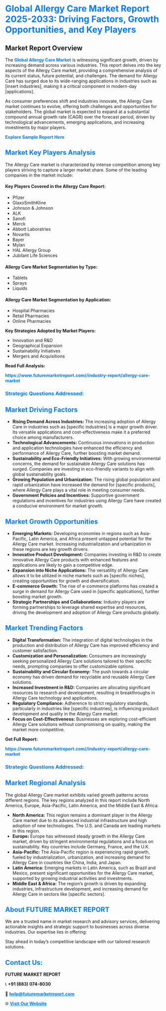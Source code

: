 <h1 style="color: #007BFF;">Global Allergy Care Market Report 2025-2033: Driving Factors, Growth Opportunities, and Key Players</h1>

<section id="overview">
<h2>Market Report Overview</h2>
<p>The <a href="https://www.futuremarketreport.com//industry-report/allergy-care-market" style="color: #007BFF; text-decoration: none;"><strong>Global Allergy Care Market</strong></a> is witnessing significant growth, driven by increasing demand across various industries. This report delves into the key aspects of the Allergy Care market, providing a comprehensive analysis of its current status, future potential, and challenges. The demand for Allergy Care has surged due to its wide-ranging applications in industries such as [insert industries], making it a critical component in modern-day [applications].</p>
<p>As consumer preferences shift and industries innovate, the Allergy Care market continues to evolve, offering both challenges and opportunities for stakeholders. The global market is expected to expand at a substantial compound annual growth rate (CAGR) over the forecast period, driven by technological advancements, emerging applications, and increasing investments by major players.</p>
</section>

<section id="overview">
<p><a href="https://www.futuremarketreport.com//request-sample/reportId=49473" style="color: #007BFF; text-decoration: none;"><strong>Explore Sample Report Here</strong></a></p>
</section>

<section id="key-players">
<h2 style="color: #007BFF;">Market Key Players Analysis</h2>
<p>The Allergy Care market is characterized by intense competition among key players striving to capture a larger market share. Some of the leading companies in the market include:</p>
<h4>Key Players Covered in the Allergy Care Report:</h4>
<ul><li>Pfizer</li><li>GlaxoSmithKline</li><li>Johnson &amp; Johnson</li><li>ALK</li><li>Sanofi</li><li>Merck</li><li>Abbott Laboratries</li><li>Novartis</li><li>Bayer</li><li>Mylan</li><li>HAL Allergy Group</li><li>Jubilant Life Sciences</li></ul>
<h4>Allergy Care Market Segmentation by Type:</h4>
<ul><li>Tablets</li><li>Sprays</li><li>Liquids</li></ul>

<h4>Allergy Care Market Segmentation by Application:</h4>
<ul><li>Hospital Pharmacies</li><li>Retail Pharmacies</li><li>Online Pharmacies</li></ul>
<p><strong>Key Strategies Adopted by Market Players:</strong></p>
<ul>
<li>Innovation and R&D</li>
<li>Geographical Expansion</li>
<li>Sustainability Initiatives</li>
<li>Mergers and Acquisitions</li>
</ul>
</section>

<section>
<p><strong>Read Full Analysis: </strong></p><a href="https://www.futuremarketreport.com//industry-report/allergy-care-market" style="color: #007BFF; text-decoration: none;"><strong>https://www.futuremarketreport.com//industry-report/allergy-care-market</strong></a>
<h3 style="color: #007BFF;">Strategic Questions Addressed:</h3>
</section>

<section id="driving-factors">
<h2 style="color: #007BFF;">Market Driving Factors</h2>
<ul>
<li><strong>Rising Demand Across Industries:</strong> The increasing adoption of Allergy Care in industries such as [specific industries] is a major growth driver. Its versatile applications and cost-effectiveness make it a preferred choice among manufacturers.</li>
<li><strong>Technological Advancements:</strong> Continuous innovations in production and application technologies have enhanced the efficiency and performance of Allergy Care, further boosting market demand.</li>
<li><strong>Sustainability and Eco-Friendly Initiatives:</strong> With growing environmental concerns, the demand for sustainable Allergy Care solutions has surged. Companies are investing in eco-friendly variants to align with global sustainability goals.</li>
<li><strong>Growing Population and Urbanization:</strong> The rising global population and rapid urbanization have increased the demand for [specific products], where Allergy Care plays a vital role in meeting consumer needs.</li>
<li><strong>Government Policies and Incentives:</strong> Supportive government regulations and incentives for industries using Allergy Care have created a conducive environment for market growth.</li>
</ul>
</section>

<section id="growth-opportunities">
<h2 style="color: #007BFF;">Market Growth Opportunities</h2>
<ul>
<li><strong>Emerging Markets:</strong> Developing economies in regions such as Asia-Pacific, Latin America, and Africa present untapped potential for the Allergy Care market. Increasing industrialization and urbanization in these regions are key growth drivers.</li>
<li><strong>Innovative Product Development:</strong> Companies investing in R&D to create innovative Allergy Care products with enhanced features and applications are likely to gain a competitive edge.</li>
<li><strong>Expansion into Niche Applications:</strong> The versatility of Allergy Care allows it to be utilized in niche markets such as [specific niches], creating opportunities for growth and diversification.</li>
<li><strong>E-commerce Growth:</strong> The rise of e-commerce platforms has created a surge in demand for Allergy Care used in [specific applications], further boosting market growth.</li>
<li><strong>Strategic Partnerships and Collaborations:</strong> Industry players are forming partnerships to leverage shared expertise and resources, driving the development and adoption of Allergy Care products globally.</li>
</ul>
</section>

<section id="trending-factors">
<h2 style="color: #007BFF;">Market Trending Factors</h2>
<ul>
<li><strong>Digital Transformation:</strong> The integration of digital technologies in the production and distribution of Allergy Care has improved efficiency and customer satisfaction.</li>
<li><strong>Customization and Personalization:</strong> Consumers are increasingly seeking personalized Allergy Care solutions tailored to their specific needs, prompting companies to offer customizable options.</li>
<li><strong>Sustainability and Circular Economy:</strong> The push towards a circular economy has driven demand for recyclable and reusable Allergy Care solutions.</li>
<li><strong>Increased Investment in R&D:</strong> Companies are allocating significant resources to research and development, resulting in breakthroughs in Allergy Care technology and applications.</li>
<li><strong>Regulatory Compliance:</strong> Adherence to strict regulatory standards, particularly in industries like [specific industries], is influencing product development and quality in the Allergy Care market.</li>
<li><strong>Focus on Cost-Effectiveness:</strong> Businesses are exploring cost-efficient Allergy Care solutions without compromising on quality, making the market more competitive.</li>
</ul>
</section>

<section>
<p><strong>Get Full Report: </strong></p><a href="https://www.futuremarketreport.com//industry-report/allergy-care-market" style="color: #007BFF; text-decoration: none;"><strong>https://www.futuremarketreport.com//industry-report/allergy-care-market</strong></a>
<h3 style="color: #007BFF;">Strategic Questions Addressed:</h3>
</section>


<section id="regional-analysis">
<h2 style="color: #007BFF;">Market Regional Analysis</h2>
<p>The global Allergy Care market exhibits varied growth patterns across different regions. The key regions analyzed in this report include North America, Europe, Asia-Pacific, Latin America, and the Middle East & Africa:</p>
<ul>
<li><strong>North America:</strong> This region remains a dominant player in the Allergy Care market due to its advanced industrial infrastructure and high adoption of new technologies. The U.S. and Canada are leading markets in this region.</li>
<li><strong>Europe:</strong> Europe has witnessed steady growth in the Allergy Care market, driven by stringent environmental regulations and a focus on sustainability. Key countries include Germany, France, and the U.K.</li>
<li><strong>Asia-Pacific:</strong> The Asia-Pacific region is experiencing rapid growth, fueled by industrialization, urbanization, and increasing demand for Allergy Care in countries like China, India, and Japan.</li>
<li><strong>Latin America:</strong> Emerging markets in Latin America, such as Brazil and Mexico, present significant opportunities for the Allergy Care market, supported by growing industrial activities and investments.</li>
<li><strong>Middle East & Africa:</strong> The region’s growth is driven by expanding industries, infrastructure development, and increasing demand for Allergy Care in sectors like [specific sectors].</li>
</ul>
</section>

<footer>
<h2 style="color: #007BFF;">About FUTURE MARKET REPORT</h2>
<p>We are a trusted name in market research and advisory services, delivering actionable insights and strategic support to businesses across diverse industries. Our expertise lies in offering:</p>

<p>Stay ahead in today’s competitive landscape with our tailored research solutions.</p>

<h2 style="color: #007BFF;">Contact Us:</h2>
<p><strong>FUTURE MARKET REPORT</strong></p>
<p>📞 <strong>+91 (883) 074-8030</strong></p>
<p>📧 <strong><a href="mailto:help@futuremarketreport.com" style="color: #007BFF;">help@futuremarketreport.com</a></strong></p>
<p>🌐 <strong><a href="https://www.futuremarketreport.com/" style="color: #007BFF;">Visit Our Website</a></strong></p>
</footer>